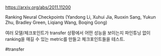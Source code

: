 https://arxiv.org/abs/2011.11200

Ranking Neural Checkpoints (Yandong Li, Xuhui Jia, Ruoxin Sang, Yukun Zhu, Bradley Green, Liqiang Wang, Boqing Gong)

여러 모델/체크포인트가 transfer 상황에서 어떤 성능을 보이는지 파인튜닝 없이 ranking을 매길 수 있는 metric를 만들고 체크포인트들을 테스트.

#transfer
